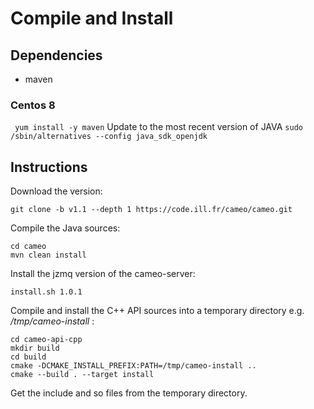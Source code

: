 # Compile and Install

## Dependencies
 - maven 

### Centos 8
``` yum install -y maven```
Update to the most recent version of JAVA
```sudo /sbin/alternatives --config java_sdk_openjdk```

## Instructions
Download the version:
```
git clone -b v1.1 --depth 1 https://code.ill.fr/cameo/cameo.git
```
Compile the Java sources:
```
cd cameo
mvn clean install
```
Install the jzmq version of the cameo-server:
```
install.sh 1.0.1
```


Compile and install the C++ API sources into a temporary directory e.g. */tmp/cameo-install* :
```
cd cameo-api-cpp
mkdir build
cd build
cmake -DCMAKE_INSTALL_PREFIX:PATH=/tmp/cameo-install ..
cmake --build . --target install
```
Get the include and so files from the temporary directory.
